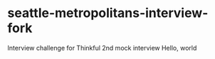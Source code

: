 # seattle-metropolitans-interview-fork
Interview challenge for Thinkful 2nd mock interview
Hello, world
